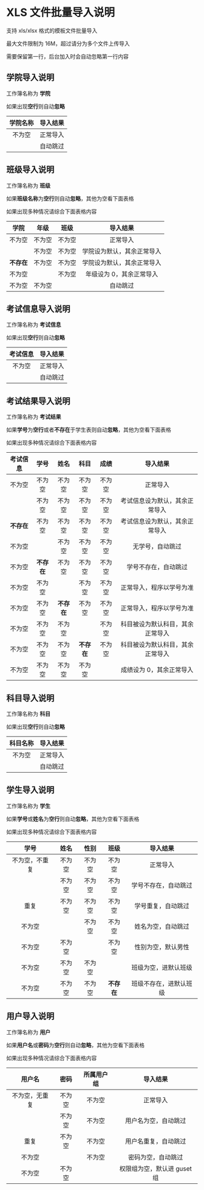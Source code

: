 # XLS 文件批量导入说明

支持 xls/xlsx 格式的模板文件批量导入

最大文件限制为 16M，超过请分为多个文件上传导入

需要保留第一行，后台加入时会自动忽略第一行内容

## 学院导入说明

工作簿名称为 **学院**

如果出现**空行**则自动**忽略**

| 学院名称 | 导入结果 |
| :------: | :------: |
|  不为空  | 正常导入 |
|          | 自动跳过 |

## 班级导入说明

工作簿名称为 **班级**

如果**班级名称**为**空行**则自动**忽略**，其他为空看下面表格

如果出现多种情况请综合下面表格内容

|    学院    |  年级  |  班级  |          导入结果          |
| :--------: | :----: | :----: | :------------------------: |
|   不为空   | 不为空 | 不为空 |          正常导入          |
|            | 不为空 | 不为空 | 学院设为默认，其余正常导入 |
| **不存在** | 不为空 | 不为空 | 学院设为默认，其余正常导入 |
|   不为空   |        | 不为空 |  年级设为 0，其余正常导入  |
|   不为空   | 不为空 |        |          自动跳过          |

## 考试信息导入说明

工作簿名称为 **考试信息**

如果出现**空行**则自动**忽略**

| 考试信息 | 导入结果 |
| :------: | :------: |
|  不为空  | 正常导入 |
|          | 自动跳过 |

## 考试结果导入说明

工作簿名称为 **考试结果**

如果**学号**为**空行**或者**不存在**于学生表则自动**忽略**，其他为空看下面表格

如果出现多种情况请综合下面表格内容

|  考试信息  |    学号    |    姓名    |    科目    |  成绩  |             导入结果             |
| :--------: | :--------: | :--------: | :--------: | :----: | :------------------------------: |
|   不为空   |   不为空   |   不为空   |   不为空   | 不为空 |             正常导入             |
|            |   不为空   |   不为空   |   不为空   | 不为空 |  考试信息设为默认，其余正常导入  |
| **不存在** |   不为空   |   不为空   |   不为空   | 不为空 |  考试信息设为默认，其余正常导入  |
|   不为空   |            |   不为空   |   不为空   | 不为空 |         无学号，自动跳过         |
|   不为空   | **不存在** |   不为空   |   不为空   | 不为空 |       学号不存在，自动跳过       |
|   不为空   |   不为空   |            |   不为空   | 不为空 |     正常导入，程序以学号为准     |
|   不为空   |   不为空   | **不存在** |   不为空   | 不为空 |     正常导入，程序以学号为准     |
|   不为空   |   不为空   |   不为空   |            | 不为空 | 科目被设为默认科目，其余正常导入 |
|   不为空   |   不为空   |   不为空   | **不存在** | 不为空 | 科目被设为默认科目，其余正常导入 |
|   不为空   |   不为空   |   不为空   |   不为空   |        |     成绩设为 0，其余正常导入     |

## 科目导入说明

工作簿名称为 **科目**

如果出现**空行**则自动**忽略**

| 科目名称 | 导入结果 |
| :------: | :------: |
|  不为空  | 正常导入 |
|          | 自动跳过 |

## 学生导入说明

工作簿名称为 **学生**

如果**学号**或**姓名**为**空行**则自动**忽略**，其他为空看下面表格

如果出现多种情况请综合下面表格内容

|      学号      |  姓名  |  性别  |    班级    |        导入结果        |
| :------------: | :----: | :----: | :--------: | :--------------------: |
| 不为空，不重复 | 不为空 | 不为空 |   不为空   |        正常导入        |
|                | 不为空 | 不为空 |   不为空   |  学号不存在，自动跳过  |
|      重复      | 不为空 | 不为空 |   不为空   |   学号重复，自动跳过   |
|     不为空     |        | 不为空 |   不为空   |   姓名为空，自动跳过   |
|     不为空     | 不为空 |        |   不为空   |   性别为空，默认男性   |
|     不为空     | 不为空 | 不为空 |            |  班级为空，进默认班级  |
|     不为空     | 不为空 | 不为空 | **不存在** | 班级不存在，进默认班级 |

## 用户导入说明

工作簿名称为 **用户**

如果**用户名**或**密码**为**空行**则自动**忽略**，其他为空看下面表格

如果出现多种情况请综合下面表格内容

|     用户名     |  密码  | 所属用户组 |          导入结果           |
| :------------: | :----: | :--------: | :-------------------------: |
| 不为空，无重复 | 不为空 |   不为空   |          正常导入           |
|                | 不为空 |   不为空   |    用户名为空，自动跳过     |
|      重复      | 不为空 |   不为空   |    用户名重复，自动跳过     |
|     不为空     |        |   不为空   |     密码为空，自动跳过      |
|     不为空     | 不为空 |            | 权限组为空，默认进 guset 组 |
